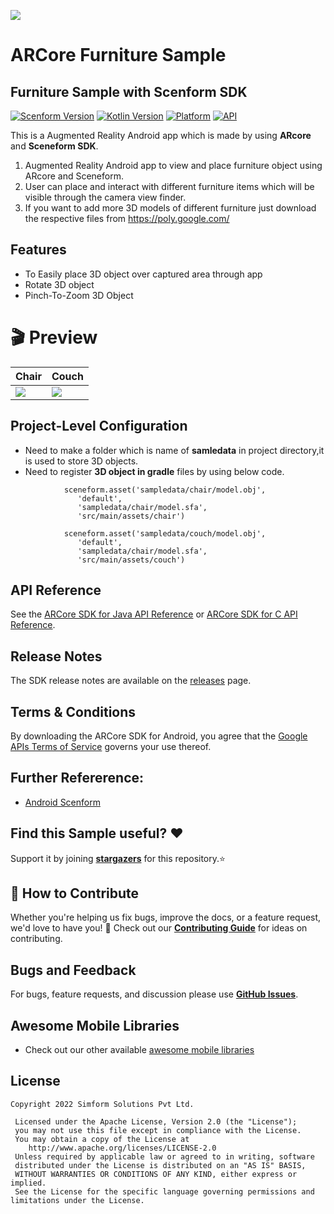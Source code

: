 <a href="https://www.simform.com/"><img src="https://github.com/SimformSolutionsPvtLtd/SSToastMessage/blob/master/simformBanner.png"></a>
# ARCore Furniture Sample
## Furniture Sample with Scenform SDK
 [![Scenform Version](https://img.shields.io/badge/Sceneform%20SDK%20-v1.17.1-blue)](https://developers.google.com/sceneform) [![Kotlin Version](https://img.shields.io/badge/Kotlin-v1.5.21-blue.svg)](https://kotlinlang.org)  [![Platform](https://img.shields.io/badge/Platform-Android-green.svg?style=flat)](https://www.android.com/) [![API](https://img.shields.io/badge/API-24%2B-brightgreen.svg?style=flat)](https://android-arsenal.com/api?level=24)

This is a Augmented Reality Android app which is made by using **ARcore** and **Sceneform SDK**.


1. Augmented Reality Android app to view and place furniture object using ARcore and Sceneform.
2. User can place and interact with different furniture items which will be visible through the camera view finder.
3. If you want to add more 3D models of different furniture just download the respective files from https://poly.google.com/


## Features

- To Easily place 3D object over captured area through app
- Rotate 3D object 
- Pinch-To-Zoom 3D Object 

# 🎬 Preview

| Chair | Couch |
|--|--|
| ![](gifs/chair.gif) |![](gifs/couch.gif) |

## Project-Level Configuration

- Need to make a folder which is name of **samledata** in project directory,it is used to store 3D objects.
- Need to register **3D object in gradle** files by using below code.

```
            sceneform.asset('sampledata/chair/model.obj',
               'default',
               'sampledata/chair/model.sfa',
               'src/main/assets/chair')
```

```
            sceneform.asset('sampledata/couch/model.obj',
               'default',
               'sampledata/chair/model.sfa',
               'src/main/assets/couch')
```

## API Reference

See the [ARCore SDK for Java API Reference](//developers.google.com/ar/reference/java)
or [ARCore SDK for C API Reference](//developers.google.com/ar/reference/c).


## Release Notes

The SDK release notes are available on the
[releases](//github.com/google-ar/arcore-android-sdk/releases) page.


## Terms & Conditions

By downloading the ARCore SDK for Android, you agree that the
[Google APIs Terms of Service](//developers.google.com/terms/) governs your use
thereof.
## Further Refererence:
* [Android Scenform][developer-tutorial-url]

## Find this Sample useful? ❤️
Support it by joining __[stargazers]__ for this repository.⭐

## 🤝 How to Contribute

Whether you're helping us fix bugs, improve the docs, or a feature request, we'd love to have you! 💪
Check out our __[Contributing Guide]__ for ideas on contributing.

## Bugs and Feedback
For bugs, feature requests, and discussion please use __[GitHub Issues]__.

## Awesome Mobile Libraries
- Check out our other available [awesome mobile libraries](https://github.com/SimformSolutionsPvtLtd/Awesome-Mobile-Libraries)

## License

```
Copyright 2022 Simform Solutions Pvt Ltd.

 Licensed under the Apache License, Version 2.0 (the "License");
 you may not use this file except in compliance with the License.
 You may obtain a copy of the License at
    http://www.apache.org/licenses/LICENSE-2.0
 Unless required by applicable law or agreed to in writing, software
 distributed under the License is distributed on an "AS IS" BASIS,
 WITHOUT WARRANTIES OR CONDITIONS OF ANY KIND, either express or implied.
 See the License for the specific language governing permissions and limitations under the License.
```

[//]: # (These are reference links used in the body of this note and get stripped out when the markdown processor does its job. There is no need to format nicely because it shouldn't be seen. Thanks SO - http://stackoverflow.com/questions/4823468/store-comments-in-markdown-syntax)

   [git-repo-url]: <https://github.com/SimformSolutionsPvtLtd/SceneFormSdkSample>
   [developer-tutorial-url]: <https://developers.google.com/sceneform/develop>
   [stargazers]: <https://github.com/SimformSolutionsPvtLtd/SceneFormSdkSample/stargazers>
   [Contributing Guide]: <https://github.com/SimformSolutionsPvtLtd/SceneFormSdkSample/blob/feature_initial_setup/CONTRIBUTING.md>
   [GitHub Issues]: <https://github.com/SimformSolutionsPvtLtd/SceneFormSdkSample/issues>
   [RecyclerRefreshLayout]: <https://github.com/dinuscxj/RecyclerRefreshLayout?utm_source=android-arsenal.com&utm_medium=referral&utm_campaign=3383>
   [gif-lib-repo]: <https://github.com/koral--/android-gif-drawable.git>
   [SSCustomPullToRefresh]: <https://github.com/SimformSolutionsPvtLtd/SSCustomPullToRefresh.git>
